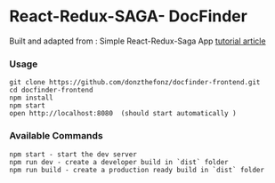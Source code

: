 # React-Redux-SAGA- DocFinder
Built and adapted from :
Simple React-Redux-Saga App  [tutorial article](https://medium.com/@lavitr01051977/make-your-first-call-to-api-using-redux-saga-15aa995df5b6)



### Usage

```
git clone https://github.com/donzthefonz/docfinder-frontend.git
cd docfinder-frontend
npm install
npm start
open http://localhost:8080  (should start automatically )
```

### Available Commands

```
npm start - start the dev server
npm run dev - create a developer build in `dist` folder
npm run build - create a production ready build in `dist` folder
```

